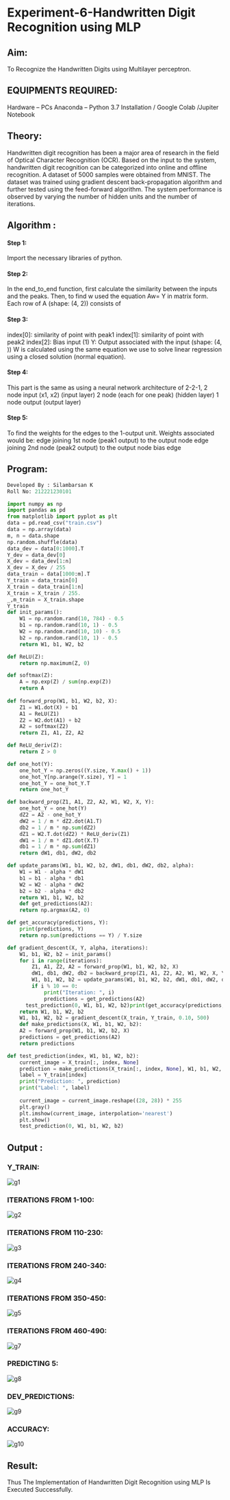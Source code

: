 
# Experiment-6-Handwritten Digit Recognition using MLP
## Aim:
To Recognize the Handwritten Digits using Multilayer perceptron.

##  EQUIPMENTS REQUIRED:
Hardware – PCs
Anaconda – Python 3.7 Installation / Google Colab /Jupiter Notebook

## Theory:
Handwritten digit recognition  has been a major area  of  research  in  the  field  of  Optical  Character Recognition  (OCR).  Based  on  the  input  to  the system,  handwritten  digit  recognition  can  be categorized into online and offline recognition. A dataset of 5000 samples were obtained from MNIST. The dataset was trained using  gradient descent  back-propagation algorithm  and further  tested using  the feed-forward  algorithm. The system  performance  is observed  by  varying the  number  of hidden  units and  the  number  of iterations. 
## Algorithm :
#### Step 1:
Import the necessary libraries of python.
#### Step 2:
In the end_to_end function, first calculate the similarity between the inputs and the peaks. Then, to find w used the equation Aw= Y in matrix form. Each row of A (shape: (4, 2)) consists of
#### Step 3:
index[0]: similarity of point with peak1 index[1]: similarity of point with peak2 index[2]: Bias input (1) Y: Output associated with the input (shape: (4, )) W is calculated using the same equation we use to solve linear regression using a closed solution (normal equation).
#### Step 4:
This part is the same as using a neural network architecture of 2-2-1, 2 node input (x1, x2) (input layer) 2 node (each for one peak) (hidden layer) 1 node output (output layer)
#### Step 5:
To find the weights for the edges to the 1-output unit. Weights associated would be: edge joining 1st node (peak1 output) to the output node edge joining 2nd node (peak2 output) to the output node bias edge

## Program:
```python
Developed By : Silambarsan K 
Roll No: 212221230101

import numpy as np
import pandas as pd
from matplotlib import pyplot as plt
data = pd.read_csv("train.csv")
data = np.array(data)
m, n = data.shape
np.random.shuffle(data)
data_dev = data[0:1000].T
Y_dev = data_dev[0]
X_dev = data_dev[1:n]
X_dev = X_dev / 255
data_train = data[1000:m].T
Y_train = data_train[0]
X_train = data_train[1:n]
X_train = X_train / 255.
_,m_train = X_train.shape
Y_train
def init_params():
    W1 = np.random.rand(10, 784) - 0.5
    b1 = np.random.rand(10, 1) - 0.5
    W2 = np.random.rand(10, 10) - 0.5
    b2 = np.random.rand(10, 1) - 0.5
    return W1, b1, W2, b2

def ReLU(Z):
    return np.maximum(Z, 0)

def softmax(Z):
    A = np.exp(Z) / sum(np.exp(Z))
    return A
    
def forward_prop(W1, b1, W2, b2, X):
    Z1 = W1.dot(X) + b1
    A1 = ReLU(Z1)
    Z2 = W2.dot(A1) + b2
    A2 = softmax(Z2)
    return Z1, A1, Z2, A2

def ReLU_deriv(Z):
    return Z > 0

def one_hot(Y):
    one_hot_Y = np.zeros((Y.size, Y.max() + 1))
    one_hot_Y[np.arange(Y.size), Y] = 1
    one_hot_Y = one_hot_Y.T
    return one_hot_Y

def backward_prop(Z1, A1, Z2, A2, W1, W2, X, Y):
    one_hot_Y = one_hot(Y)
    dZ2 = A2 - one_hot_Y
    dW2 = 1 / m * dZ2.dot(A1.T)
    db2 = 1 / m * np.sum(dZ2)
    dZ1 = W2.T.dot(dZ2) * ReLU_deriv(Z1)
    dW1 = 1 / m * dZ1.dot(X.T)
    db1 = 1 / m * np.sum(dZ1)
    return dW1, db1, dW2, db2

def update_params(W1, b1, W2, b2, dW1, db1, dW2, db2, alpha):
    W1 = W1 - alpha * dW1
    b1 = b1 - alpha * db1    
    W2 = W2 - alpha * dW2  
    b2 = b2 - alpha * db2    
    return W1, b1, W2, b2
    def get_predictions(A2):
    return np.argmax(A2, 0)

def get_accuracy(predictions, Y):
    print(predictions, Y)
    return np.sum(predictions == Y) / Y.size

def gradient_descent(X, Y, alpha, iterations):
    W1, b1, W2, b2 = init_params()
    for i in range(iterations):
        Z1, A1, Z2, A2 = forward_prop(W1, b1, W2, b2, X)
        dW1, db1, dW2, db2 = backward_prop(Z1, A1, Z2, A2, W1, W2, X, Y)
        W1, b1, W2, b2 = update_params(W1, b1, W2, b2, dW1, db1, dW2, db2, alpha)
        if i % 10 == 0:
            print("Iteration: ", i)
            predictions = get_predictions(A2)
      test_prediction(0, W1, b1, W2, b2)print(get_accuracy(predictions, Y))
    return W1, b1, W2, b2
    W1, b1, W2, b2 = gradient_descent(X_train, Y_train, 0.10, 500)
    def make_predictions(X, W1, b1, W2, b2):
    A2 = forward_prop(W1, b1, W2, b2, X)
    predictions = get_predictions(A2)
    return predictions

def test_prediction(index, W1, b1, W2, b2):
    current_image = X_train[:, index, None]
    prediction = make_predictions(X_train[:, index, None], W1, b1, W2, b2)
    label = Y_train[index]
    print("Prediction: ", prediction)
    print("Label: ", label)
    
    current_image = current_image.reshape((28, 28)) * 255
    plt.gray()
    plt.imshow(current_image, interpolation='nearest')
    plt.show()
    test_prediction(0, W1, b1, W2, b2)
```
## Output :
### Y_TRAIN:
![g1](https://user-images.githubusercontent.com/94525786/204548634-9214728c-c5bc-4daf-84c7-2d8fcfecfcd8.png)
### ITERATIONS FROM 1-100:
![g2](https://user-images.githubusercontent.com/94525786/204548816-3c1d3ec5-d142-4a3d-bf7d-4a1fa2216835.png)

### ITERATIONS FROM 110-230:
![g3](https://user-images.githubusercontent.com/94525786/204548862-8dd09262-cf79-44fe-9e76-238671402306.png)

### ITERATIONS FROM 240-340:

![g4](https://user-images.githubusercontent.com/94525786/204549001-32706fc4-ff60-4b61-8b9a-0bee595563dc.png)

### ITERATIONS FROM 350-450:
![g5](https://user-images.githubusercontent.com/94525786/204549084-f9abf793-493b-45d1-8d99-76bbacef1eea.png)

### ITERATIONS FROM 460-490:
![g7](https://user-images.githubusercontent.com/94525786/204549134-0b46387c-d881-4867-8be2-78b16cab546d.png)

### PREDICTING 5:
![g8](https://user-images.githubusercontent.com/94525786/204549205-10e0cbff-0f6d-4035-8521-0a29fcf5d243.png)


### DEV_PREDICTIONS:
![g9](https://user-images.githubusercontent.com/94525786/204549289-b15ecf27-13c1-46d4-982c-15f43dfefc34.png)

### ACCURACY:
![g10](https://user-images.githubusercontent.com/94525786/204549486-fb192477-d44e-43dc-807c-4fc923ff93d8.png)


## Result:
Thus The Implementation of Handwritten Digit Recognition using MLP Is Executed Successfully.
